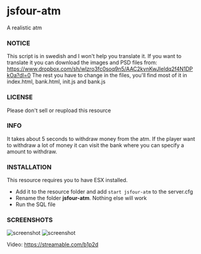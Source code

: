 # jsfour-atm
A realistic atm

### NOTICE
This script is in swedish and I won't help you translate it. If you want to translate it you can download the images and PSD files from:
https://www.dropbox.com/sh/wlzro3fc0soq9n5/AAC2kvnKwJIeldq2f4N1DPkOa?dl=0
The rest you have to change in the files, you'll find most of it in index.html, bank.html, init.js and bank.js

### LICENSE
Please don't sell or reupload this resource

### INFO
It takes about 5 seconds to withdraw money from the atm. If the player want to withdraw a lot of money it can visit the bank where you can specify a amount to withdraw.

### INSTALLATION
This resource requires you to have ESX installed.
* Add it to the resource folder and add `start jsfour-atm` to the server.cfg
* Rename the folder **jsfour-atm**. Nothing else will work
* Run the SQL file

### SCREENSHOTS
![screenshot](https://i.gyazo.com/c97621f5ea7291c97eeca77197b83e6c.png)
![screenshot](https://i.gyazo.com/3da3bf7dff1af26317aa95d863ccaeea.png)


Video: https://streamable.com/b1p2d
